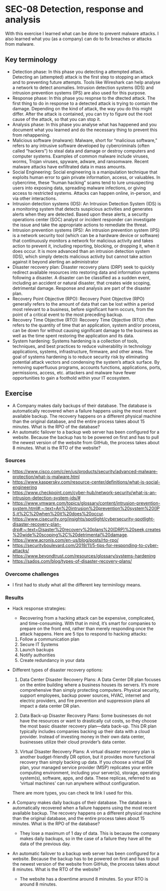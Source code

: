# SEC-08 Detection, response and analysis
With this exercise I learned what can be done to prevent malware attacks. I also learned what you (as a company) can do to fix breaches or attacks from malware. 

## Key terminology
- Detection phase: In this phase you detecting a attempted attack. Detecting an (attempted) attack is the first step to stopping an attack and to preventing future attempts. Tools like Wireshark can help analyse a network to detect anomalies. Intrusion detection systems (IDS) and intrusion prevention systems (IPS) are also used for this purpose.
- Response phase: In this phase you respnse to the dtected attack. The first thing to do in response to a detected attack is trying to contain the damage. Depending on the kind of attack, the way you do this might differ. After the attack is contained, you can try to figure out the root cause of the attack, so that you can stop it.   
- Analysis phase: In this phase you analyse what has happened and you document what you learned and do the necessary thing to prevent this from rehappening.  
- Malicious software (malware): Malware, short for “malicious software,” refers to any intrusive software developed by cybercriminals (often called “hackers”) to steal data and damage or destroy computers and computer systems. Examples of common malware include viruses, worms, Trojan viruses, spyware, adware, and ransomware. Recent malware attacks have exfiltrated data in mass amounts.  
- Social Engineering: Social engineering is a manipulation technique that exploits human error to gain private information, access, or valuables. In cybercrime, these “human hacking” scams tend to lure unsuspecting users into exposing data, spreading malware infections, or giving access to restricted systems. Attacks can happen online, in-person, and via other interactions.
- Intrusion detection systems (IDS): An Intrusion Detection System (IDS) is a monitoring system that detects suspicious activities and generates alerts when they are detected. Based upon these alerts, a security operations center (SOC) analyst or incident responder can investigate the issue and take the appropriate actions to remediate the threat.
- Intrusion prevention systems (IPS): An intrusion prevention system (IPS) is a network security tool (which can be a hardware device or software) that continuously monitors a network for malicious activity and takes action to prevent it, including reporting, blocking, or dropping it, when it does occur. It is more advanced than an intrusion detection system (IDS), which simply detects malicious activity but cannot take action against it beyond alerting an administrator   
- Disaster recovery plan: Disaster recovery plans (DRP) seek to quickly redirect available resources into restoring data and information systems following a disaster. A disaster can be classified as a sudden event, including an accident or natural disaster, that creates wide scoping, detrimental damage. Response and analysis are part of the disaster plan. 
- Recovery Point Objective (RPO): Recovery Point Objective (RPO) generally refers to the amount of data that can be lost within a period most relevant to a business, before significant harm occurs, from the point of a critical event to the most preceding backup.
- Recovery Time Objective (RTO): Recovery Time Objective (RTO) often refers to the quantity of time that an application, system and/or process, can be down for without causing significant damage to the business as well as the time spent restoring the application and its data.
- System hardening: Systems hardening is a collection of tools, techniques, and best practices to reduce vulnerability in technology applications, systems, infrastructure, firmware, and other areas. The goal of systems hardening is to reduce security risk by eliminating potential attack vectors and condensing the system’s attack surface. By removing superfluous programs, accounts functions, applications, ports, permissions, access, etc. attackers and malware have fewer opportunities to gain a foothold within your IT ecosystem. 

## Exercise
- A Company makes daily backups of their database. The database is automatically recovered when a failure happens using the most recent available backup. The recovery happens on a different physical machine than the original database, and the entire process takes about 15 minutes. What is the RPO of the database?
- An automatic failover to a backup web server has been configured for a website. Because the backup has to be powered on first and has to pull the newest version of the website from GitHub, the process takes about 8 minutes. What is the RTO of the website?

### Sources
- https://www.cisco.com/c/en/us/products/security/advanced-malware-protection/what-is-malware.html
- https://www.kaspersky.com/resource-center/definitions/what-is-social-engineering 
- https://www.checkpoint.com/cyber-hub/network-security/what-is-an-intrusion-detection-system-ids/#
- https://www.vmware.com/topics/glossary/content/intrusion-prevention-system.html#:~:text=An%20intrusion%20prevention%20system%20(IPS,it%2C%20when%20it%20does%20occur. 
- https://www.cisecurity.org/insights/spotlight/cybersecurity-spotlight-disaster-recovery-plan-drp#:~:text=Disaster%20recovery%20plans%20(DRP)%20seek,creates%20wide%20scoping%2C%20detrimental%20damage. 
- https://www.acronis.com/en-us/blog/posts/rto-rpo/ 
- https://securityboulevard.com/2019/11/5-tips-for-responding-to-cyber-attacks/ 
- https://www.beyondtrust.com/resources/glossary/systems-hardening
- https://sados.com/blog/types-of-disaster-recovery-plans/ 

### Overcome challenges
- I first had to study what all the different key terminilogy means.

### Results
- Hack response strategies:

    - Recovering from a hacking attack can be expensive, complicated, and time-consuming. With that in mind, it’s smart for companies to prepare on the front end, rather than merely responding once the attack happens. Here are 5 tips to respond to hacking attacks:

    1. Follow a communication plan
    2. Secure IT Systems
    3. Launch backups
    4. Notify authorities
    5. Create redundancy in your data

- Different types of disaster recovery options:

    1. Data Center Disaster Recovery Plans: A Data Center DR plan focuses on the entire building where a business houses its servers. It’s more comprehensive than simply protecting computers. Physical security, support employees, backup power sources, HVAC, internet and electric providers, and fire prevention and suppression plans all impact a data center DR plan. 

    2. Data Back-up Disaster Recovery Plans: Some businesses do not have the resources or want to drastically cut costs, so they choose the most basic disaster recovery plan—data back-up. This DR plan typically includes companies backing up their data with a cloud provider. Instead of investing money in their own data center, businesses utilize their cloud provider’s data center. 

    3. Virtual Disaster Recovery Plans: A virtual disaster recovery plan is another budget-friendly DR option, but it provides more functional recovery than simply backing up data. If you choose a virtual DR plan, your managed service provider (MSP) replicates your entire computing environment, including your server(s), storage, operating system(s), software, apps, and data. These replicas, referred to as ‘virtual machines’ can run anywhere without configuration.   

    There are more types, you can check te link I used for this. 

- A Company makes daily backups of their database. The database is automatically recovered when a failure happens using the most recent available backup. The recovery happens on a different physical machine than the original database, and the entire process takes about 15 minutes. What is the RPO of the database?

    - They lose a maximum of 1 day of data. This is because the company makes daily backups, so in the case of a failure they have all the data of the previous day. 

- An automatic failover to a backup web server has been configured for a website. Because the backup has to be powered on first and has to pull the newest version of the website from GitHub, the process takes about 8 minutes. What is the RTO of the website?

    - The website has a downtime around 8 minutes. So your RTO is around 8 minutes.
